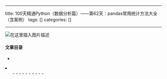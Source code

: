 
--- 
title:  100天精通Python（数据分析篇）——第62天：pandas常用统计方法大全（含案例） 
tags: []
categories: [] 

---
<img src="https://img-blog.csdnimg.cn/9633f3bb7c3643d0a6989e51c0470ac6.gif#pic_center" alt="在这里插入图片描述">



#### 文章目录

  - 
  <li>
   <ul>
    - 
    - 
    - 
    - 
    - 
    - 
    - 
    - 
    - 
    - 
   